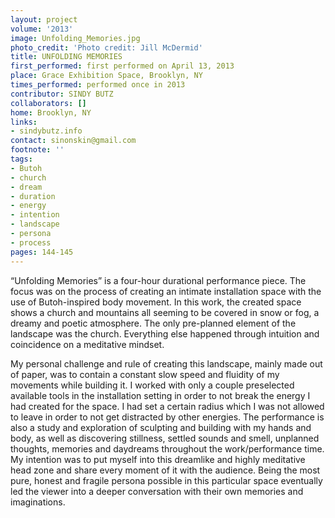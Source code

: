```yaml
---
layout: project
volume: '2013'
image: Unfolding_Memories.jpg
photo_credit: 'Photo credit: Jill McDermid'
title: UNFOLDING MEMORIES
first_performed: first performed on April 13, 2013
place: Grace Exhibition Space, Brooklyn, NY
times_performed: performed once in 2013
contributor: SINDY BUTZ
collaborators: []
home: Brooklyn, NY
links:
- sindybutz.info
contact: sinonskin@gmail.com
footnote: ''
tags:
- Butoh
- church
- dream
- duration
- energy
- intention
- landscape
- persona
- process
pages: 144-145
---
```


“Unfolding Memories” is a four-hour durational performance piece. The focus was on the process of creating an intimate installation space with the use of Butoh-inspired body movement. In this work, the created space shows a church and mountains all seeming to be covered in snow or fog, a dreamy and poetic atmosphere. The only pre-planned element of the landscape was the church. Everything else happened through intuition and coincidence on a meditative mindset.

My personal challenge and rule of creating this landscape, mainly made out of paper, was to contain a constant slow speed and fluidity of my movements while building it. I worked with only a couple preselected available tools in the installation setting in order to not break the energy I had created for the space. I had set a certain radius which I was not allowed to leave in order to not get distracted by other energies. The performance is also a study and exploration of sculpting and building with my hands and body, as well as discovering stillness, settled sounds and smell, unplanned thoughts, memories and daydreams throughout the work/performance time. My intention was to put myself into this dreamlike and highly meditative head zone and share every moment of it with the audience. Being the most pure, honest and fragile persona possible in this particular space eventually led the viewer into a deeper conversation with their own memories and imaginations.
